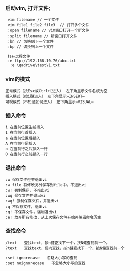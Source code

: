 ### 启动vim, 打开文件;

 ```
  vim filename // 一个文件
  vim file1 file2 file3  // 打开多个文件
  :open filename // vim窗口打开一个新文件
  :split filename // 新窗口打开文件
  :bn // 切换到下一个文件
  :bp // 切换到上一个文件
  
  打开远程文件
  :e ftp://192.168.10.76/abc.txt
   :e \qadrive\test\1.txt
 ```
 
 
 
 ### vim的模式
 
 ```
 正常模式（按Esc或Ctrl+[进入） 左下角显示文件名或为空 
 插入模式（按i键进入） 左下角显示–INSERT– 
 可视模式（不知道如何进入） 左下角显示–VISUAL–
 ```
 
 ### 插入命令
 ```
i 在当前位置生前插入 
I 在当前行首插入 
a 在当前位置后插入 
A 在当前行尾插入 
o 在当前行之后插入一行 
O 在当前行之前插入一行
 ```
 
 ### 退出命令
 
 ```
:w 保存文件但不退出vi 
:w file 将修改另外保存到file中，不退出vi 
:w! 强制保存，不推出vi 
:wq 保存文件并退出vi 
:wq! 强制保存文件，并退出vi 
:q 不保存文件，退出vi 
:q! 不保存文件，强制退出vi 
:e! 放弃所有修改，从上次保存文件开始再编辑命令历史
 ```
 ### 查找命令
 
 ```
/text　　查找text，按n健查找下一个，按N健查找前一个。 
?text　　查找text，反向查找，按n健查找下一个，按N健查找前一个

:set ignorecase　　忽略大小写的查找 
:set noignorecase　　不忽略大小写的查找
 ```
